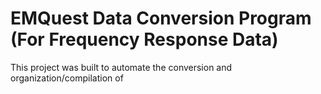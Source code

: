 # EMQuest Data Conversion Program (For Frequency Response Data)
This project was built to automate the conversion and organization/compilation of

